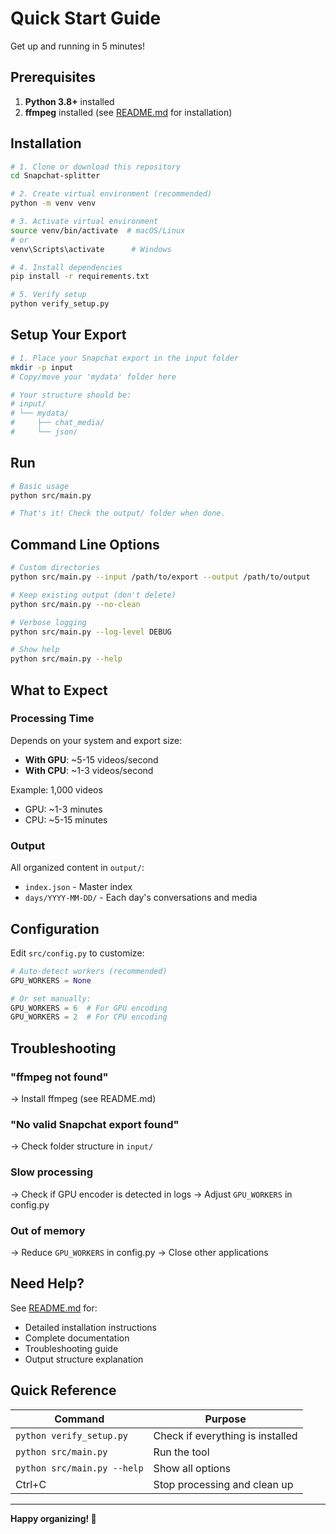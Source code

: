 # Quick Start Guide

Get up and running in 5 minutes!

## Prerequisites

1. **Python 3.8+** installed
2. **ffmpeg** installed (see [README.md](README.md) for installation)

## Installation

```bash
# 1. Clone or download this repository
cd Snapchat-splitter

# 2. Create virtual environment (recommended)
python -m venv venv

# 3. Activate virtual environment
source venv/bin/activate  # macOS/Linux
# or
venv\Scripts\activate      # Windows

# 4. Install dependencies
pip install -r requirements.txt

# 5. Verify setup
python verify_setup.py
```

## Setup Your Export

```bash
# 1. Place your Snapchat export in the input folder
mkdir -p input
# Copy/move your 'mydata' folder here

# Your structure should be:
# input/
# └── mydata/
#     ├── chat_media/
#     └── json/
```

## Run

```bash
# Basic usage
python src/main.py

# That's it! Check the output/ folder when done.
```

## Command Line Options

```bash
# Custom directories
python src/main.py --input /path/to/export --output /path/to/output

# Keep existing output (don't delete)
python src/main.py --no-clean

# Verbose logging
python src/main.py --log-level DEBUG

# Show help
python src/main.py --help
```

## What to Expect

### Processing Time

Depends on your system and export size:

- **With GPU**: ~5-15 videos/second
- **With CPU**: ~1-3 videos/second

Example: 1,000 videos
- GPU: ~1-3 minutes
- CPU: ~5-15 minutes

### Output

All organized content in `output/`:
- `index.json` - Master index
- `days/YYYY-MM-DD/` - Each day's conversations and media

## Configuration

Edit `src/config.py` to customize:

```python
# Auto-detect workers (recommended)
GPU_WORKERS = None

# Or set manually:
GPU_WORKERS = 6  # For GPU encoding
GPU_WORKERS = 2  # For CPU encoding
```

## Troubleshooting

### "ffmpeg not found"
→ Install ffmpeg (see README.md)

### "No valid Snapchat export found"
→ Check folder structure in `input/`

### Slow processing
→ Check if GPU encoder is detected in logs
→ Adjust `GPU_WORKERS` in config.py

### Out of memory
→ Reduce `GPU_WORKERS` in config.py
→ Close other applications

## Need Help?

See [README.md](README.md) for:
- Detailed installation instructions
- Complete documentation
- Troubleshooting guide
- Output structure explanation

## Quick Reference

| Command | Purpose |
|---------|---------|
| `python verify_setup.py` | Check if everything is installed |
| `python src/main.py` | Run the tool |
| `python src/main.py --help` | Show all options |
| Ctrl+C | Stop processing and clean up |

---

**Happy organizing! 🎯**

